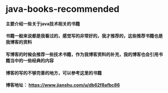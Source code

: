 # java-books-recommended

#### 主要介绍一些关于java技术相关的书籍

#### 书籍一般来说都是我看过的，感觉写的非常好的，我才推荐的，这些推荐书籍也是我博客的资料

#### 写博客的时候会推荐一些技术书籍，作为我博客资料的补充，我的博客也会引用书籍当中的一些经典的内容

#### 博客的写的不够完善的地方，可以参考这里的书籍

#### 博客地址： https://www.jianshu.com/u/db62f8afbc86
